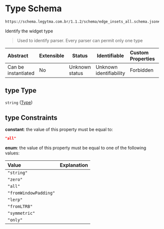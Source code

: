 # Type Schema

```txt
https://schema.legytma.com.br/1.1.2/schema/edge_insets_all.schema.json#/properties/type
```

Identify the widget type


> Used to identify parser. Every parser can permit only one type
>

| Abstract            | Extensible | Status         | Identifiable            | Custom Properties | Additional Properties | Access Restrictions | Defined In                                                                                    |
| :------------------ | ---------- | -------------- | ----------------------- | :---------------- | --------------------- | ------------------- | --------------------------------------------------------------------------------------------- |
| Can be instantiated | No         | Unknown status | Unknown identifiability | Forbidden         | Allowed               | none                | [edge_insets_all.schema.json\*](../schema/edge_insets_all.schema.json) |

## type Type

`string` ([Type](edge_insets_all-properties-type.md))

## type Constraints

**constant**: the value of this property must be equal to:

```json
"all"
```

**enum**: the value of this property must be equal to one of the following values:

| Value                 | Explanation |
| :-------------------- | ----------- |
| `"string"`            |             |
| `"zero"`              |             |
| `"all"`               |             |
| `"fromWindowPadding"` |             |
| `"lerp"`              |             |
| `"fromLTRB"`          |             |
| `"symmetric"`         |             |
| `"only"`              |             |
